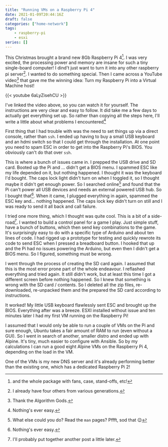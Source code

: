 ```yaml
---
title: "Running VMs on a Raspberry Pi 4"
date: 2021-01-09T20:44:16Z
draft: false
categories: ["home-network"]
tags:
    - raspberry-pi
    - esxi
series: []
---
```


This Christmas brought a brand new 8Gb Raspberry Pi 4[^cooler]. I was very excited, the processing power and memory are insane for such a tiny single-board computer! I dind't just want to turn it into any other raspberry pi server[^plenty]. I wanted to do something special. Then I came across a YouTube video[^algo] that gave me the winning idea: Turn my Raspberry Pi into a Virtual Machine host!

{{< youtube 6aLyZisehCU >}}

I've linked the video above, so you can watch it for yourself. The instructions are very clear and easy to follow. It did take me a few days to actually get everything set up. So rather than copying all the steps here, I'll write a little about what problems I encountered[^easy]

First thing that I had trouble with was the need to set things up via a direct console, rather than `ssh`. I ended up having to buy a small USB keyboard and an hdmi switch so that I could get through the installation. At one point you need to spam ESC in order to get into the Raspberry Pi's BIOS. You obviously can't do that over `ssh`. 

This is where a bunch of issues came in. I prepped the USB drive and SD card. Booted up the Pi and ... didn't get a BIOS menu. I spammed ESC like my life depended on it, but nothing happened. I thought it was the keyboard I'd bought. The caps lock light didn't turn on when I toggled it, so I thought maybe it didn't get enough power. So I searched online[^whatelse] and found that the Pi can't power all USB devices and needs an external powered USB hub. So I bought that[^easy]. When it came, I plugged everything in again, spammed the ESC key and... nothing happened. The caps lock key didn't turn on still and I was ready to send it all back and call failure. 

I tried one more thing, which I thought was quite cool. This is a bit of a side-road[^later]. I wanted to build a control panel for a game I play. Just simple stuff, have a bunch of buttons, which then send key combinations to the game. It's surprisingly easy to do with a specific type of Arduino and about ten lines of code. I had rigged up a prototype for testing and quickly rewrote its code to send ESC when I pressed a breadboard button. I hooked that up and the Pi had no issues powering the Arduino, but even then I didn't get a BIOS menu. So I figured, something must be wrong.

I went through the process of creating the SD card again. I assumed that this is the most error prone part of the whole endeavour. I reflashed everything and tried again. It still didn't work, but at least this time I got a different screen before nothing happened. So I knew that something is wrong with the SD card / contents. So I deleted all the zip files, re-downloaded, re-unpacked them and the prepared the SD card according to instructions. 

It worked! My little USB keyboard flawlessly sent ESC and brought up the BIOS. Everything after was a breeze. ESXI installed without issue and ten minutes later I had my first VM running on the Raspberry Pi!

I assumed that I would only be able to run a couple of VMs on the Pi and sure enough, Ubuntu takes a fair amount of RAM to run (even without a GUI). So I went in search of another, smaller distro and ended up with Alpine. It's tiny, much easier to configure with Ansible. So by my calculations I can run a good eight Alpine VMs on the Raspberry Pi 4, depending on the load in the VM.

One of the VMs is my new DNS server and it's already performing better than the existing one, which has a dedicated Raspberry Pi 2!

[^cooler]: and the whole package with fans, case, stand-offs, etc!
[^plenty]: I already have four others from various generations.
[^algo]: Thank the Algorithm Gods.
[^easy]: Nothing's ever easy.
[^whatelse]: What else could you do? Read the `man` pages? Pffft, sod that :wink:
[^later]: I'll probably put together another post a little later.